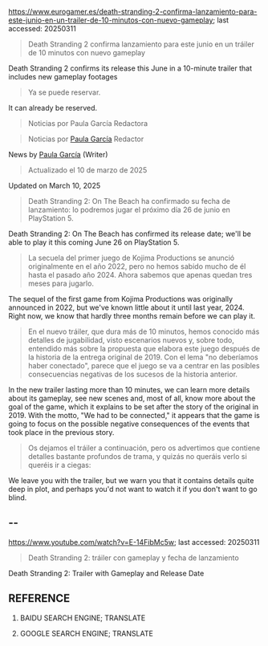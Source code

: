 https://www.eurogamer.es/death-stranding-2-confirma-lanzamiento-para-este-junio-en-un-trailer-de-10-minutos-con-nuevo-gameplay; last accessed: 20250311

> Death Stranding 2 confirma lanzamiento para este junio en un tráiler de 10 minutos con nuevo gameplay

Death Stranding 2 confirms its release this June in a 10-minute trailer that includes new gameplay footages

> Ya se puede reservar.

It can already be reserved.

> Noticias por Paula García Redactora


> Noticias por [Paula García](https://www.eurogamer.es/authors/paula-garcia) Redactor

News by [Paula García](https://www.eurogamer.es/authors/paula-garcia) (Writer)

> Actualizado el 10 de marzo de 2025

Updated on March 10, 2025

> Death Stranding 2: On The Beach ha confirmado su fecha de lanzamiento: lo podremos jugar el próximo día 26 de junio en PlayStation 5.

Death Stranding 2: On The Beach has confirmed its release date; we'll be able to play it this coming June 26 on PlayStation 5.

> La secuela del primer juego de Kojima Productions se anunció originalmente en el año 2022, pero no hemos sabido mucho de él hasta el pasado año 2024. Ahora sabemos que apenas quedan tres meses para jugarlo.

The sequel of the first game from Kojima Productions was originally announced in 2022, but we've known little about it until last year, 2024. Right now, we know that hardly three months remain before we can play it.

> En el nuevo tráiler, que dura más de 10 minutos, hemos conocido más detalles de jugabilidad, visto escenarios nuevos y, sobre todo, entendido más sobre la propuesta que elabora este juego después de la historia de la entrega original de 2019. Con el lema "no deberíamos haber conectado", parece que el juego se va a centrar en las posibles consecuencias negativas de los sucesos de la historia anterior.

In the new trailer lasting more than 10 minutes, we can learn more details about its gameplay, see new scenes and, most of all, know more about the goal of the game, which it explains to be set after the story of the original in 2019. With the motto, "We had to be connected," it appears that the game is going to focus on the possible negative consequences of the events that took place in the previous story.

> Os dejamos el tráiler a continuación, pero os advertimos que contiene detalles bastante profundos de trama, y quizás no queráis verlo si queréis ir a ciegas: 

We leave you with the trailer, but we warn you that it contains details quite deep in plot, and perhaps you'd not want to watch it if you don't want to go blind. 

## --

https://www.youtube.com/watch?v=E-14FibMc5w; last accessed: 20250311

> Death Stranding 2: tráiler con gameplay y fecha de lanzamiento 

Death Stranding 2: Trailer with Gameplay and Release Date

## REFERENCE

1) BAIDU SEARCH ENGINE; TRANSLATE

2) GOOGLE SEARCH ENGINE; TRANSLATE